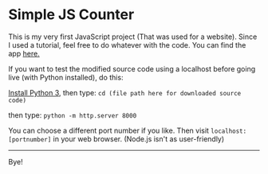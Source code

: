 # Simple JS Counter 
This is my very first JavaScript project (That was used for a website). Since I used a tutorial, feel free to do whatever with the code. You can find the app [here.](https://anicount.netlify.app)

If you want to test the modified source code using a localhost before going live (with Python installed), do this:

[Install Python 3](https://www.python.org/downloads/), then type:
`cd (file path here for downloaded source code)`

then type:
`python -m http.server 8000`

You can choose a different port number if you like.
Then visit `localhost:[portnumber]` in your web browser.
(Node.js isn't as user-friendly)

__________________________________________________________________________________________________________
Bye!
 

